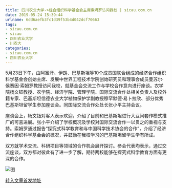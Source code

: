 ```yaml
---
title: 四川农业大学->经合组织科学基金会主席索姆罗访问我校 | sicau.com.cn
date: 2019-05-24 15:39:44
urlname: 6dd6aefb3fc1d39f53b4d042dcf70663
tags: 
- sicau.com.cn
- sicau
- 四川农业大学
- 川农大
categories:
- sicau.com.cn
- 四川农业大学
---
```



5月23日下午，由阿富汗、伊朗、巴基斯坦等10个成员国联合组成的经济合作组织科学基金会创始主席、发展中世界工程技术学院创始研究员和理事会成员曼苏尔·侯赛因·索姆罗教授访问我校，就基金会交流工作与学校合作意向进行座谈。农学院杨文钰教授、农学院、经济学院、管理学院、国际交流合作处相关负责人及校外籍专家、巴基斯坦信德农业大学植物保护学副教授穆罕默德·易卜拉欣、部分优秀巴基斯坦留学生参加座谈会。同国际交流合作处处长张小平主持会议。

座谈会上，杨文钰对客人表示欢迎，介绍了目前和巴基斯坦进行大豆间套作模式推广的可喜进展。张小平介绍了学校概况及学校对国际交流合作一以贯之的重视与支持。索姆罗通过报告“探究式科学教育和与中国科学技术协会的合作”，介绍了经济合作组织科学基金会的概况，并鼓励在我校学习的巴基斯坦留学生学有所成。

双方就学术交流、科研项目等领域的合作机会展开探讨。参会代表均表示，通过交流座谈，双方都对彼此有了进一步了解，期待两校能够在探究式科学教育方面有更深的合作。



![图](https://news.sicau.edu.cn/__local/A/CA/D3/890820592F4402A6EDDAD5F961F_1EB733EF_1AB59.jpg)

[转入文章首发地址](https://news.sicau.edu.cn/info/1078/51699.htm)